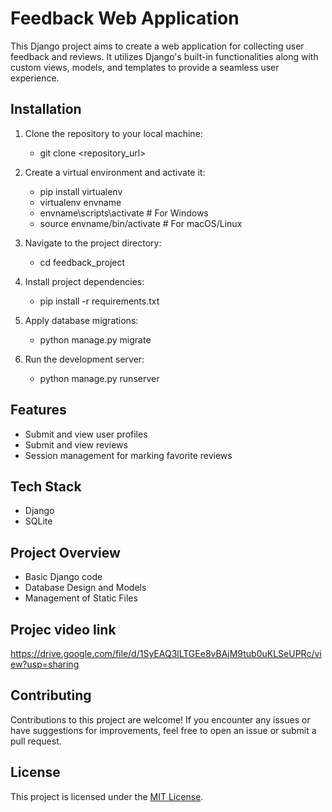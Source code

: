 
# Feedback Web Application

This Django project aims to create a web application for collecting user feedback and reviews. It utilizes Django's built-in functionalities along with custom views, models, and templates to provide a seamless user experience.

## Installation

1. Clone the repository to your local machine:
     - git clone <repository_url>

2. Create a virtual environment and activate it:

    - pip install virtualenv
    - virtualenv envname
    - envname\scripts\activate # For Windows
    - source envname/bin/activate # For macOS/Linux

3. Navigate to the project directory:

    - cd feedback_project

4. Install project dependencies:

    - pip install -r requirements.txt

5. Apply database migrations:

    - python manage.py migrate

6. Run the development server:

   - python manage.py runserver

## Features

- Submit and view user profiles
- Submit and view reviews
- Session management for marking favorite reviews


## Tech Stack

- Django
- SQLite

## Project Overview

- Basic Django code
- Database Design and Models
- Management of Static Files

## Projec video link
https://drive.google.com/file/d/1SyEAQ3lLTGEe8vBAjM9tub0uKLSeUPRc/view?usp=sharing

## Contributing

Contributions to this project are welcome! If you encounter any issues or have suggestions for improvements, feel free to open an issue or submit a pull request.

## License

This project is licensed under the [MIT License](LICENSE).
